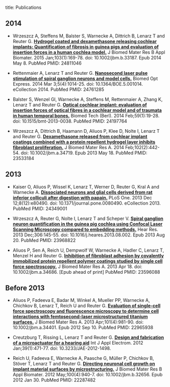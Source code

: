 title: Publications

## 2014

* Wrzeszcz A, Steffens M, Balster S, Warnecke A, Dittrich B, Lenarz T and Reuter G. [**Hydrogel coated and dexamethasone releasing cochlear implants: Quantification of fibrosis in guinea pigs and evaluation of insertion forces in a human cochlea model.**](http://onlinelibrary.wiley.com/doi/10.1002/jbm.b.33187/abstract;jsessionid=2563AABAD49F1730D686B1CCE3B1FB2E.f01t04) J Biomed Mater Res B Appl Biomater. 2015 Jan;103(1):169-78. doi: 10.1002/jbm.b.33187. Epub 2014 May 8. PubMed PMID: 24811046

* Rettenmaier A, Lenarz T and Reuter G. [**Nanosecond laser pulse stimulation of spiral ganglion neurons and model cells.**](http://www.opticsinfobase.org/boe/abstract.cfm?uri=boe-5-4-1014) Biomed Opt Express. 2014 Mar 3;5(4):1014-25. doi: 10.1364/BOE.5.001014. eCollection 2014. PubMed PMID: 24761285 

* Balster S, Wenzel GI, Warnecke A, Steffens M, Rettenmaier A, Zhang K, Lenarz T and Reuter G. [**Optical cochlear implant: evaluation of insertion forces of optical fibres in a cochlear model and of traumata in human temporal bones.**](http://www.ncbi.nlm.nih.gov/pubmed/24197764) Biomed Tech (Berl). 2014 Feb;59(1):19-28. doi: 10.1515/bmt-2013-0038. PubMed PMID: 24197764

* Wrzeszcz A, Dittrich B, Haamann D, Aliuos P, Klee D, Nolte I, Lenarz T and Reuter G. [**Dexamethasone released from cochlear implant coatings combined with a protein repellent hydrogel layer inhibits fibroblast proliferation.**](http://onlinelibrary.wiley.com/doi/10.1002/jbm.a.34719/abstract) J Biomed Mater Res A. 2014 Feb;102(2):442-54. doi: 10.1002/jbm.a.34719. Epub 2013 May 18. PubMed PMID: 23533184

## 2013

* Kaiser O, Aliuos P, Wissel K, Lenarz T, Werner D, Reuter G, Kral A and Warnecke A. [**Dissociated neurons and glial cells derived from rat inferior colliculi after digestion with papain.**](http://www.plosone.org/article/info%3Adoi%2F10.1371%2Fjournal.pone.0080490) PLoS One. 2013 Dec 12;8(12):e80490. doi: 10.1371/journal.pone.0080490. eCollection 2013. PubMed PMID: 24349001

* Wrzeszcz A, Reuter G, Nolte I, Lenarz T and Scheper V. [**Spiral ganglion neuron quantification in the guinea pig cochlea using Confocal Laser Scanning Microscopy compared to embedding methods.**](http://www.sciencedirect.com/science/article/pii/S0378595513001937) Hear Res. 2013 Dec;306:145-55. doi: 10.1016/j.heares.2013.08.002. Epub 2013 Aug 20. PubMed PMID: 23968822

* Aliuos P, Sen A, Reich U, Dempwolf W, Warnecke A, Hadler C, Lenarz T, Menzel H and Reuter G. [**Inhibition of fibroblast adhesion by covalently immobilized protein repellent polymer coatings studied by single cell force spectroscopy.**](http://onlinelibrary.wiley.com/doi/10.1002/jbm.a.34686/abstract) J Biomed Mater Res A. 2013 Apr 18. doi: 10.1002/jbm.a.34686. [Epub ahead of print] PubMed PMID: 23596088


## Before 2013

* Aliuos P, Fadeeva E, Badar M, Winkel A, Mueller PP, Warnecke A, Chichkov B, Lenarz T, Reich U and Reuter G. [**Evaluation of single-cell force spectroscopy and fluorescence microscopy to determine cell interactions with femtosecond-laser microstructured titanium surfaces.**](http://onlinelibrary.wiley.com/doi/10.1002/jbm.a.34401/abstract) J Biomed Mater Res A. 2013 Apr;101(4):981-90. doi: 10.1002/jbm.a.34401. Epub 2012 Sep 10. PubMed PMID: 22965938

* Creutzburg T, Rissing L, Lenarz T and Reuter G. [**Design and fabrication of a microactuator for a hearing aid**](http://iospress.metapress.com/content/91951u16274m8105/) Int J Appl Electrom. 2012 Jan;39(1):471-77. doi: 10.3233/JAE-2012-1498.

* Reich U, Fadeeva E, Warnecke A, Paasche G, Müller P, Chichkov B, Stöver T, Lenarz T and Reuter G. [**Directing neuronal cell growth on implant material surfaces by microstructuring.**](http://onlinelibrary.wiley.com/doi/10.1002/jbm.b.32656/abstract) J Biomed Mater Res B Appl Biomater. 2012 May;100(4):940-7. doi: 10.1002/jbm.b.32656. Epub 2012 Jan 30. PubMed PMID: 22287482


